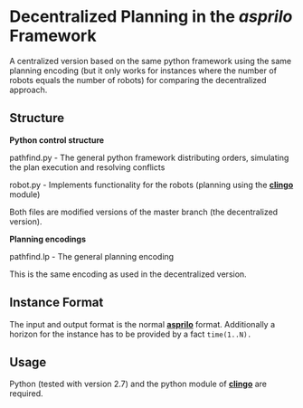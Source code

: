 # Decentralized Planning in the *asprilo* Framework

A centralized version based on the same python framework using the same planning encoding (but it only works for instances where the number of robots equals the number of robots) for comparing the decentralized approach.

## Structure

**Python control structure**

pathfind.py - The general python framework distributing orders, simulating the plan execution and resolving conflicts 

robot.py - Implements functionality for the robots (planning using the [**clingo**](<https://github.com/potassco/clingo>) module)

Both files are modified versions of the master branch (the decentralized version).

**Planning encodings**

pathfind.lp - The general planning encoding 

This is the same encoding as used in the decentralized version.

## Instance Format

The input and output format is the normal [**asprilo**](<https://potassco.org/asprilo>) format.
Additionally a horizon for the instance has to be provided by a fact `time(1..N).`

## Usage

Python (tested with version 2.7) and the python module of [**clingo**](<https://github.com/potassco/clingo>) are required.
